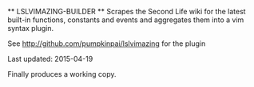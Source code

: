** LSLVIMAZING-BUILDER **
Scrapes the Second Life wiki for the latest built-in functions, constants and events and aggregates them into a vim syntax plugin.

See http://github.com/pumpkinpai/lslvimazing for the plugin

Last updated: 2015-04-19

Finally produces a working copy.

